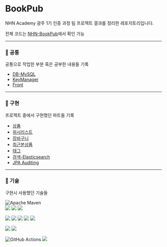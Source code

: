 # BookPub

NHN Academy 광주 1기 인증 과정 팀 프로젝트 결과를 정리한 레포지토리입니다.

전체 코드는 [NHN-BookPub](https://github.com/NHN-BookPub)에서 확인 가능

---

### 📌 공통

공통으로 작업한 부분 혹은 공부한 내용들 기록

- [DB-MySQL](https://github.com/unhas01/Book-Pub/tree/main/DB)
- [KeyManager](https://github.com/unhas01/Book-Pub/tree/main/KeyManager)
- [Front](https://github.com/unhas01/Book-Pub/tree/main/Front)

---

### 📌 구현

프로젝트 중에서 구현했던 파트들 기록

- [상품](https://github.com/unhas01/Book-Pub/tree/main/%EC%83%81%ED%92%88)
- [위시리스트](https://github.com/unhas01/Book-Pub/tree/main/%EC%9C%84%EC%8B%9C%EB%A6%AC%EC%8A%A4%ED%8A%B8)
- [장바구니](https://github.com/unhas01/Book-Pub/tree/main/%EC%9E%A5%EB%B0%94%EA%B5%AC%EB%8B%88)
- [최근본상품](https://github.com/unhas01/Book-Pub/tree/main/%EC%B5%9C%EA%B7%BC%20%EB%B3%B8%20%EC%83%81%ED%92%88)
- [태그](https://github.com/unhas01/Book-Pub/tree/main/%ED%83%9C%EA%B7%B8)
- [검색-Elasticsearch](https://github.com/unhas01/Book-Pub/tree/main/Elasticsearch)
- [JPA Auditing](https://github.com/unhas01/Book-Pub/tree/main/JPA%20Auditing)

---

### 📌 기술
구현시 사용했던 기술들

![Apache Maven](https://img.shields.io/badge/Apache%20Maven-C71A36?style=for-the-badge&logo=Apache%20Maven&logoColor=white)<br/> <img src="https://img.shields.io/badge/JAVA-007396?style=for-the-badge&amp;logo=java&amp;logoColor=white"> <img src="https://img.shields.io/badge/Spring-6DB33F?style=for-the-badge&amp;logo=Spring&amp;logoColor=white"> <img src="https://img.shields.io/badge/springboot-6DB33F?style=for-the-badge&amp;logo=springboot&amp;logoColor=white"> 

<img src="https://img.shields.io/badge/mysql-4479A1?style=for-the-badge&amp;logo=mysql&amp;logoColor=white"> <img src="https://img.shields.io/badge/hibernate-59666C?style=for-the-badge&amp;logo=hibernate&amp;logoColor=white"> <img src="https://img.shields.io/badge/Jpa-FF0000?style=for-the-badge&amp;logo=Jpa&amp;logoColor=white"> <img src="https://img.shields.io/badge/Querydsl-0769AD?style=for-the-badge&amp;logo=Querydsl&amp;logoColor=white"> <img src="https://img.shields.io/badge/redis-DC382D?style=for-the-badge&amp;logo=redis&amp;logoColor=white"><br/>

<img src="https://img.shields.io/badge/SonarLint-CB2029?style=for-the-badge&amp;logo=SonarLint&amp;logoColor=white"> <img src="https://img.shields.io/badge/SonarQube-4E9BCD?style=for-the-badge&amp;logo=SonarQube&amp;logoColor=white">

![GitHub Actions](https://img.shields.io/badge/github%20actions-%232671E5.svg?style=for-the-badge&logo=githubactions&logoColor=white) <img src="https://img.shields.io/badge/github-181717?style=for-the-badge&amp;logo=github&amp;logoColor=white">